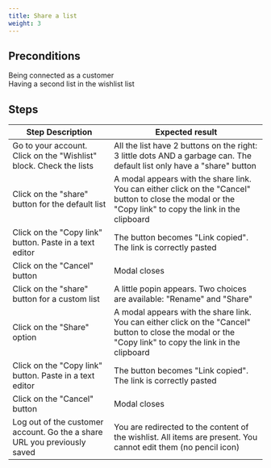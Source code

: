 ```yaml
---
title: Share a list
weight: 3
---
```


## Preconditions

Being connected as a customer\
Having a second list in the wishlist list
## Steps
| Step Description | Expected result |
| ----- | ----- |
| Go to your account. Click on the "Wishlist" block. Check the lists | All the list have 2 buttons on the right: 3 little dots AND a garbage can. The default list only have a "share" button |
| Click on the "share" button for the default list | A modal appears with the share link. You can either click on the "Cancel" button to close the modal or the "Copy link" to copy the link in the clipboard |
| Click on the "Copy link" button. Paste in a text editor | The button becomes "Link copied". The link is correctly pasted |
| Click on the "Cancel" button | Modal closes |
| Click on the "share" button for a custom list | A little popin appears. Two choices are available: "Rename" and "Share" |
| Click on the "Share" option | A modal appears with the share link. You can either click on the "Cancel" button to close the modal or the "Copy link" to copy the link in the clipboard |
| Click on the "Copy link" button. Paste in a text editor | The button becomes "Link copied". The link is correctly pasted |
| Click on the "Cancel" button | Modal closes |
| Log out of the customer account. Go the a share URL you previously saved | You are redirected to the content of the wishlist. All items are present. You cannot edit them (no pencil icon) |
